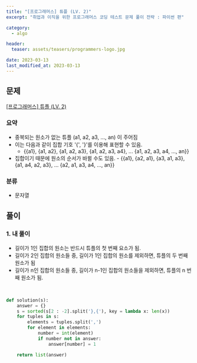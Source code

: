 ```yaml
---
title: "[프로그래머스] 튜플 (LV. 2)"
excerpt: "취업과 이직을 위한 프로그래머스 코딩 테스트 문제 풀이 전략 : 파이썬 편"

category:
  - algo

header:
  teaser: assets/teasers/programmers-logo.jpg

date: 2023-03-13
last_modified_at: 2023-03-13
---
```


## 문제

[[프로그래머스] 튜플 (LV. 2) ](https://programmers.co.kr/learn/courses/30/lessons/64065)

### 요약

- 중복되는 원소가 없는 튜플 (a1, a2, a3, ..., an) 이 주어짐
- 이는 다음과 같이 집합 기호 '\{', '\}'를 이용해 표현할 수 있음.
  - \{\{a1\}, \{a1, a2\}, \{a1, a2, a3\}, \{a1, a2, a3, a4\}, ... \{a1, a2, a3, a4, ..., an\}\}
- 집합이기 때문에 원소의 순서가 바뀔 수도 있음. - \{\{a1\}, \{a2, a1\}, \{a3, a1, a3\}, \{a1, a4, a2, a3\}, ... \{a2, a1, a3, a4, ..., an\}\}
  <br>

### 분류

- 문자열

## 풀이

### 1. 내 풀이

- 길이가 1인 집합의 원소는 반드시 튜플의 첫 번째 요소가 됨.
- 길이가 2인 집합의 원소들 중, 길이가 1인 집합의 원소를 제외하면, 튜플의 두 번째 원소가 됨
- 길이가 n인 집합의 원소들 중, 길이가 n-1인 집합의 원소들을 제외하면, 튜플의 n 번째 원소가 됨.

<br>

```python
def solution(s):
    answer = {}
    s = sorted(s[2 : -2].split('},{'), key = lambda x: len(x))
    for tuples in s:
        elements = tuples.split(',')
        for element in elements:
            number = int(element)
            if number not in answer:
                answer[number] = 1

    return list(answer)

```
